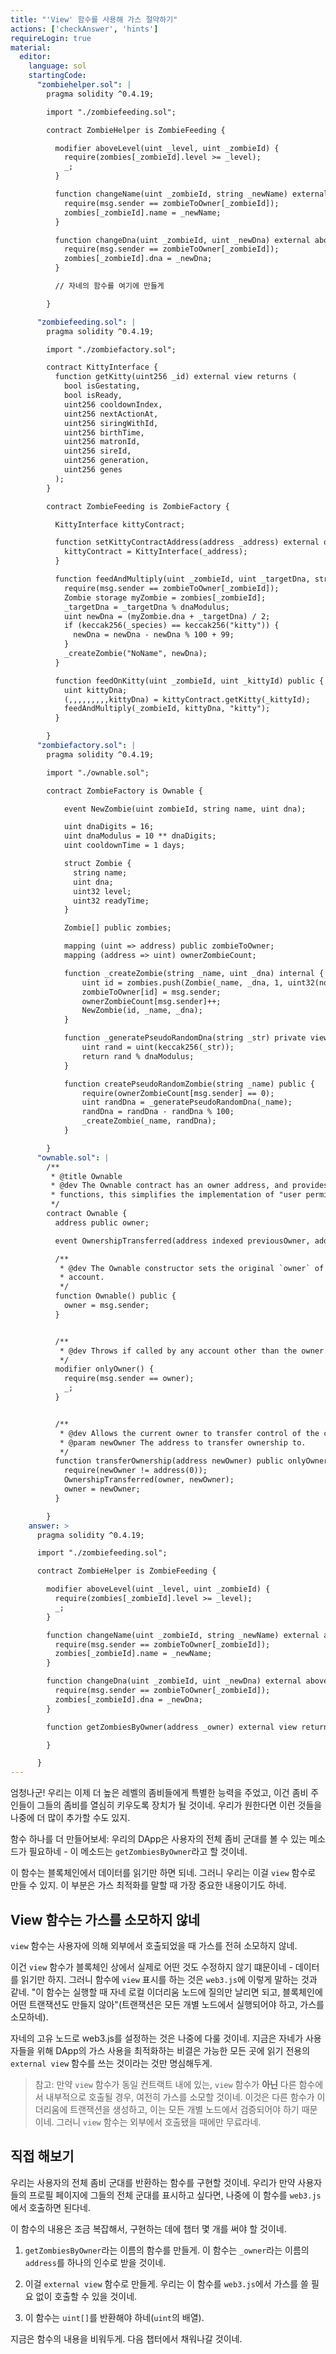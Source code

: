 ```yaml
---
title: "'View' 함수를 사용해 가스 절약하기"
actions: ['checkAnswer', 'hints']
requireLogin: true
material:
  editor:
    language: sol
    startingCode:
      "zombiehelper.sol": |
        pragma solidity ^0.4.19;

        import "./zombiefeeding.sol";

        contract ZombieHelper is ZombieFeeding {

          modifier aboveLevel(uint _level, uint _zombieId) {
            require(zombies[_zombieId].level >= _level);
            _;
          }

          function changeName(uint _zombieId, string _newName) external aboveLevel(2, _zombieId) {
            require(msg.sender == zombieToOwner[_zombieId]);
            zombies[_zombieId].name = _newName;
          }

          function changeDna(uint _zombieId, uint _newDna) external aboveLevel(20, _zombieId) {
            require(msg.sender == zombieToOwner[_zombieId]);
            zombies[_zombieId].dna = _newDna;
          }

          // 자네의 함수를 여기에 만들게

        }

      "zombiefeeding.sol": |
        pragma solidity ^0.4.19;

        import "./zombiefactory.sol";

        contract KittyInterface {
          function getKitty(uint256 _id) external view returns (
            bool isGestating,
            bool isReady,
            uint256 cooldownIndex,
            uint256 nextActionAt,
            uint256 siringWithId,
            uint256 birthTime,
            uint256 matronId,
            uint256 sireId,
            uint256 generation,
            uint256 genes
          );
        }

        contract ZombieFeeding is ZombieFactory {

          KittyInterface kittyContract;

          function setKittyContractAddress(address _address) external onlyOwner {
            kittyContract = KittyInterface(_address);
          }

          function feedAndMultiply(uint _zombieId, uint _targetDna, string _species) public {
            require(msg.sender == zombieToOwner[_zombieId]);
            Zombie storage myZombie = zombies[_zombieId];
            _targetDna = _targetDna % dnaModulus;
            uint newDna = (myZombie.dna + _targetDna) / 2;
            if (keccak256(_species) == keccak256("kitty")) {
              newDna = newDna - newDna % 100 + 99;
            }
            _createZombie("NoName", newDna);
          }

          function feedOnKitty(uint _zombieId, uint _kittyId) public {
            uint kittyDna;
            (,,,,,,,,,kittyDna) = kittyContract.getKitty(_kittyId);
            feedAndMultiply(_zombieId, kittyDna, "kitty");
          }

        }
      "zombiefactory.sol": |
        pragma solidity ^0.4.19;

        import "./ownable.sol";

        contract ZombieFactory is Ownable {

            event NewZombie(uint zombieId, string name, uint dna);

            uint dnaDigits = 16;
            uint dnaModulus = 10 ** dnaDigits;
            uint cooldownTime = 1 days;

            struct Zombie {
              string name;
              uint dna;
              uint32 level;
              uint32 readyTime;
            }

            Zombie[] public zombies;

            mapping (uint => address) public zombieToOwner;
            mapping (address => uint) ownerZombieCount;

            function _createZombie(string _name, uint _dna) internal {
                uint id = zombies.push(Zombie(_name, _dna, 1, uint32(now + cooldownTime))) - 1;
                zombieToOwner[id] = msg.sender;
                ownerZombieCount[msg.sender]++;
                NewZombie(id, _name, _dna);
            }

            function _generatePseudoRandomDna(string _str) private view returns (uint) {
                uint rand = uint(keccak256(_str));
                return rand % dnaModulus;
            }

            function createPseudoRandomZombie(string _name) public {
                require(ownerZombieCount[msg.sender] == 0);
                uint randDna = _generatePseudoRandomDna(_name);
                randDna = randDna - randDna % 100;
                _createZombie(_name, randDna);
            }

        }
      "ownable.sol": |
        /**
         * @title Ownable
         * @dev The Ownable contract has an owner address, and provides basic authorization control
         * functions, this simplifies the implementation of "user permissions".
         */
        contract Ownable {
          address public owner;

          event OwnershipTransferred(address indexed previousOwner, address indexed newOwner);

          /**
           * @dev The Ownable constructor sets the original `owner` of the contract to the sender
           * account.
           */
          function Ownable() public {
            owner = msg.sender;
          }


          /**
           * @dev Throws if called by any account other than the owner.
           */
          modifier onlyOwner() {
            require(msg.sender == owner);
            _;
          }


          /**
           * @dev Allows the current owner to transfer control of the contract to a newOwner.
           * @param newOwner The address to transfer ownership to.
           */
          function transferOwnership(address newOwner) public onlyOwner {
            require(newOwner != address(0));
            OwnershipTransferred(owner, newOwner);
            owner = newOwner;
          }

        }
    answer: >
      pragma solidity ^0.4.19;

      import "./zombiefeeding.sol";

      contract ZombieHelper is ZombieFeeding {

        modifier aboveLevel(uint _level, uint _zombieId) {
          require(zombies[_zombieId].level >= _level);
          _;
        }

        function changeName(uint _zombieId, string _newName) external aboveLevel(2, _zombieId) {
          require(msg.sender == zombieToOwner[_zombieId]);
          zombies[_zombieId].name = _newName;
        }

        function changeDna(uint _zombieId, uint _newDna) external aboveLevel(20, _zombieId) {
          require(msg.sender == zombieToOwner[_zombieId]);
          zombies[_zombieId].dna = _newDna;
        }

        function getZombiesByOwner(address _owner) external view returns(uint[]) {

        }

      }
---
```


엄청나군! 우리는 이제 더 높은 레벨의 좀비들에게 특별한 능력을 주었고, 이건 좀비 주인들이 그들의 좀비를 열심히 키우도록 장치가 될 것이네. 우리가 원한다면 이런 것들을 나중에 더 많이 추가할 수도 있지.

함수 하나를 더 만들어보세: 우리의 DApp은 사용자의 전체 좀비 군대를 볼 수 있는 메소드가 필요하네 - 이 메소드는 `getZombiesByOwner`라고 할 것이네.

이 함수는 블록체인에서 데이터를 읽기만 하면 되네. 그러니 우리는 이걸 `view` 함수로 만들 수 있지. 이 부분은 가스 최적화를 말할 때 가장 중요한 내용이기도 하네.

## View 함수는 가스를 소모하지 않네

`view` 함수는 사용자에 의해 외부에서 호출되었을 때 가스를 전혀 소모하지 않네.

이건 `view` 함수가 블록체인 상에서 실제로 어떤 것도 수정하지 않기 떄문이네 - 데이터를 읽기만 하지. 그러니 함수에 `view` 표시를 하는 것은 `web3.js`에 이렇게 말하는 것과 같네. "이 함수는 실행할 때 자네 로컬 이더리움 노드에 질의만 날리면 되고, 블록체인에 어떤 트랜잭션도 만들지 않아"(트랜잭션은 모든 개별 노드에서 실행되어야 하고, 가스를 소모하네).

자네의 고유 노드로 web3.js를 설정하는 것은 나중에 다룰 것이네. 지금은 자네가 사용자들을 위해 DApp의 가스 사용을 최적화하는 비결은 가능한 모든 곳에 읽기 전용의 `external view` 함수를 쓰는 것이라는 것만 명심해두게.

> 참고: 만약 `view` 함수가 동일 컨트랙트 내에 있는, `view` 함수가 **아닌** 다른 함수에서 내부적으로 호출될 경우, 여전히 가스를 소모할 것이네. 이것은 다른 함수가 이더리움에 트랜잭션을 생성하고, 이는 모든 개별 노드에서 검증되어야 하기 때문이네. 그러니 `view` 함수는 외부에서 호출됐을 때에만 무료라네.

## 직접 해보기

우리는 사용자의 전체 좀비 군대를 반환하는 함수를 구현할 것이네. 우리가 만약 사용자들의 프로필 페이지에 그들의 전체 군대를 표시하고 싶다면, 나중에 이 함수를 `web3.js`에서 호출하면 된다네.

이 함수의 내용은 조금 복잡해서, 구현하는 데에 챕터 몇 개를 써야 할 것이네.

1. `getZombiesByOwner`라는 이름의 함수를 만들게. 이 함수는 `_owner`라는 이름의 `address`를 하나의 인수로 받을 것이네.

2. 이걸 `external view` 함수로 만들게. 우리는 이 함수를 `web3.js`에서 가스를 쓸 필요 없이 호출할 수 있을 것이네.

3. 이 함수는 `uint[]`를 반환해야 하네(`uint`의 배열).

지금은 함수의 내용을 비워두게. 다음 챕터에서 채워나갈 것이네.
